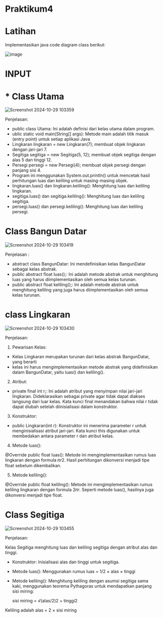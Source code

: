 # Praktikum4

# Latihan
Implementasikan java code diagram class berikut:

![image](https://github.com/user-attachments/assets/100900ac-0997-40d4-9bd5-0d5b5baeb965)

# INPUT
# * Class Utama

![Screenshot 2024-10-29 103359](https://github.com/user-attachments/assets/47b094f1-0f6a-418d-b017-f001cbc4c2d3)

Penjelasan:
* public class Utama: Ini adalah definisi dari kelas utama dalam program.
* ublic static void main(String[] args): Metode main adalah titik masuk (entry point) untuk setiap aplikasi Java 
* Lingkaran lingkaran = new Lingkaran(7); membuat objek lingkaran dengan jari-jari 7.
* Segitiga segitiga = new Segitiga(5, 12); membuat objek segitiga dengan alas 5 dan tinggi 12.
* Persegi persegi = new Persegi(4); membuat objek persegi dengan panjang sisi 4.
* Program ini menggunakan System.out.println() untuk mencetak hasil perhitungan luas dan keliling untuk masing-masing objek.
* lingkaran.luas() dan lingkaran.keliling(): Menghitung luas dan keliling lingkaran.
* segitiga.luas() dan segitiga.keliling(): Menghitung luas dan keliling segitiga.
* persegi.luas() dan persegi.keliling(): Menghitung luas dan keliling persegi.

# Class Bangun Datar

![Screenshot 2024-10-29 103419](https://github.com/user-attachments/assets/4571ae05-d142-4259-b02d-53c02d45dc8f)

Penjelasan :
* abstract class BangunDatar: Ini mendefinisikan kelas BangunDatar sebagai kelas abstrak.
* public abstract float luas();: Ini adalah metode abstrak untuk menghitung luas yang harus diimplementasikan oleh semua kelas turunan.
* public abstract float keliling();: Ini adalah metode abstrak untuk menghitung keliling yang juga harus diimplementasikan oleh semua kelas turunan.

# class Lingkaran

![Screenshot 2024-10-29 103430](https://github.com/user-attachments/assets/19572364-4cc6-4357-bd41-786903d70250)

Penjelasan:
1. Pewarisan Kelas:
* Kelas Lingkaran merupakan turunan dari kelas abstrak BangunDatar, yang berarti
* kelas ini harus mengimplementasikan metode abstrak yang didefinisikan dalam BangunDatar, yaitu luas() dan keliling().

2. Atribut:
* private final int r;: Ini adalah atribut yang menyimpan nilai jari-jari lingkaran. Dideklarasikan sebagai private agar tidak dapat diakses langsung dari luar kelas. Kata kunci final menandakan bahwa nilai r tidak dapat diubah setelah diinisialisasi dalam konstruktor.

3. Konstruktor:
* public Lingkaran(int r): Konstruktor ini menerima parameter r untuk menginisialisasi atribut jari-jari. Kata kunci this digunakan untuk membedakan antara parameter r dan atribut kelas.

4. Metode luas():

@Override public float luas(): Metode ini mengimplementasikan rumus luas lingkaran dengan formula 𝜋𝑟2. Hasil perhitungan dikonversi menjadi tipe float sebelum dikembalikan.

5. Metode keliling():

@Override public float keliling(): Metode ini mengimplementasikan rumus keliling lingkaran dengan formula 2𝜋𝑟. Seperti metode luas(), hasilnya juga dikonversi menjadi tipe float.

# Class Segitiga

![Screenshot 2024-10-29 103455](https://github.com/user-attachments/assets/89a97b70-80b7-47f6-a8d3-88ae0abfb47a)

Penjelasan:

Kelas Segitiga menghitung luas dan keliling segitiga dengan atribut alas dan tinggi.

* Konstruktor: Inisialisasi alas dan tinggi untuk segitiga.
* Metode luas(): Menggunakan rumus luas = 1/2 × alas × tinggi

* Metode keliling(): Menghitung keliling dengan asumsi segitiga sama kaki, menggunakan teorema Pythagoras untuk mendapatkan panjang sisi miring:
  
  sisi miring = √(alas/2)2 + tinggi2
  
Keliling adalah alas + 2 × sisi miring
  


